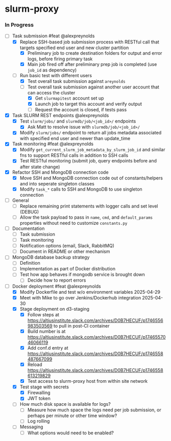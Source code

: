 # slurm-proxy

### In Progress

- [ ] Task submission #feat @alexpreynolds
  - [x] Replace SSH-based job submission process with RESTful call that targets specified end user and new cluster partition
    - [x] Preliminary job to create destination folders for output and error logs, before firing primary task
    - [x] Main job fired off after preliminary prep job is completed (use `job_id` as dependency)
  - [ ] Run basic test with different users
    - [x] Test overall task submission against `areynolds`
    - [ ] Test overall task submission against another user account that can access the cluster
      - [x] Get `slurmapitest` account set up
      - [x] Launch job to target this account and verify output
      - [ ] Request the account is closed, if tests pass

- [x] Task SLURM REST endpoints @alexpreynolds
  - [x] Test `slurm/jobs/` and `slurmdb/job/<job_id>/` endpoints
    - [x] Ask Matt to resolve issue with `slurmdb/job/<job_id>/`
  - [x] Modify `slurm/jobs/` endpoint to return all jobs metadata associated with specified end user and newer than update_time

- [x] Task monitoring #feat @alexpreynolds
  - [x] Modify `get_current_slurm_job_metadata_by_slurm_job_id` and similar fns to support RESTful calls in addition to SSH calls
  - [x] Test RESTful monitoring (submit job, query endpoints before and after state change)

- [x] Refactor SSH and MongoDB connection code
  - [x] Move SSH and MongoDB connection code out of constants/helpers and into seperate singleton classes
  - [x] Modify `task_*` calls to SSH and MongoDB to use singleton connection

- [ ] General
  - [ ] Replace remaining print statements with logger calls and set level (DEBUG)
  - [ ] Allow the task payload to pass in `name`, `cmd`, and `default_params` properties without need to customize `constants.py`

- [ ] Documentation 
  - [ ] Task submission
  - [ ] Task monitoring
  - [ ] Notification options (email, Slack, RabbitMQ)
  - [ ] Document in README or other mechanism

- [ ] MongoDB database backup strategy
  - [ ] Definition
  - [ ] Implementation as part of Docker distribution
  - [ ] Test how app behaves if mongodb service is brought down
    - [ ] Decide how to report errors

- [ ] Docker deployment #feat @alexpreynolds
  - [x] Modify Dockerfile and test w/o environment variables 2025-04-29
  - [x] Meet with Mike to go over Jenkins/Dockerhub integration 2025-04-30
  - [x] Stage deployment on d3-staging
    - [x] Follow steps at https://altiusinstitute.slack.com/archives/D0B7HECUF/p1746556983503569 to pull in post-CI container
    - [x] Build number is at https://altiusinstitute.slack.com/archives/D0B7HECUF/p1746557046066119
    - [x] Add conf.d entry at https://altiusinstitute.slack.com/archives/D0B7HECUF/p1746558487667099 
    - [x] Reload https://altiusinstitute.slack.com/archives/D0B7HECUF/p1746558613219829
    - [x] Test access to slurm-proxy host from within site network
  - [x] Test stage with secrets
    - [x] Firewalling
    - [x] JWT token
  - [ ] How much disk space is available for logs?
    - [ ] Measure how much space the logs need per job submission, or perhaps per minute or other time window?
    - [ ] Log rolling
  - [ ] Messaging
    - [ ] What options would need to be enabled?